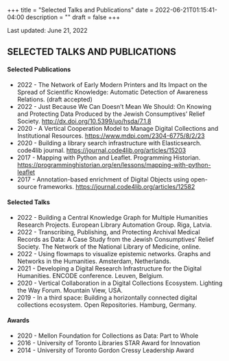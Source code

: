 +++
title = "Selected Talks and Publications"
date = 2022-06-21T01:15:41-04:00
description = ""
draft = false
+++

Last updated: June 21, 2022

## SELECTED TALKS AND PUBLICATIONS

#### Selected Publications

* 2022 - The Network of Early Modern Printers and Its Impact on the Spread of Scientific Knowledge: Automatic Detection of Awareness Relations. (draft accepted)
* 2022 - Just Because We Can Doesn’t Mean We Should: On Knowing and Protecting Data Produced by the Jewish Consumptives’ Relief Society. http://dx.doi.org/10.5399/uo/hsda/7.1.8 
* 2020 - A Vertical Cooperation Model to Manage Digital Collections and Institutional Resources. https://www.mdpi.com/2304-6775/8/2/23 
* 2020 - Building a library search infrastructure with Elasticsearch. code4lib journal. https://journal.code4lib.org/articles/15203 
* 2017 - Mapping with Python and Leaflet. Programming Historian. https://programminghistorian.org/en/lessons/mapping-with-python-leaflet 
* 2017 -  Annotation-based enrichment of Digital Objects using open-source frameworks.  https://journal.code4lib.org/articles/12582 

#### Selected Talks

* 2022 -  Building a Central Knowledge Graph for Multiple Humanities Research Projects. European Library Automation Group. Riga, Latvia.
* 2022 - Transcribing, Publishing, and Protecting Archival Medical Records as Data: A Case Study from the Jewish Consumptives’ Relief Society. The Network of the National Library of Medicine, online.
* 2022 - Using flowmaps to visualize epistemic networks. Graphs and Networks in the Humanities. Amsterdam, Netherlands.
* 2021 - Developing a Digital Research Infrastructure for the Digital Humanities. ENCODE conference. Leuven, Belgium.
* 2020 - Vertical Collaboration in a Digital Collections Ecosystem. Lighting the Way Forum. Mountain View, USA.
* 2019 -  In a third space: Building a horizontally connected digital collections ecosystem. Open Repositories. Hamburg, Germany.

#### Awards

* 2020 - Mellon Foundation for Collections as Data: Part to Whole
* 2016 - University of Toronto Libraries STAR Award for Innovation
* 2014 - University of Toronto Gordon Cressy Leadership Award